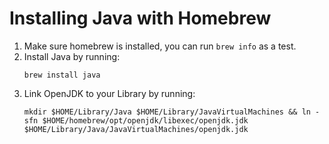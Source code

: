 # Installing Java with Homebrew

1. Make sure homebrew is installed, you can run `brew info` as a test.
2. Install Java by running:
    ```
    brew install java
    ```
3. Link OpenJDK to your Library by running:
    ```
    mkdir $HOME/Library/Java $HOME/Library/JavaVirtualMachines && ln -sfn $HOME/homebrew/opt/openjdk/libexec/openjdk.jdk $HOME/Library/Java/JavaVirtualMachines/openjdk.jdk
    ```
